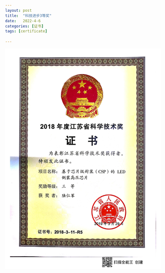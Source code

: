 ```yaml
---
layout: post
title:  "科技进步3等奖"
date:   2022-4-6 
categories: [证书]
tags: [certificate] 
 
---
```


![certificate.pdf](https://raw.githubusercontent.com/lurenjun/imgs/main/blog/certificate.jpg)

